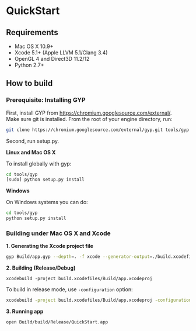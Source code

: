 # QuickStart

## Requirements

* Mac OS X 10.9+
* Xcode 5.1+ (Apple LLVM 5.1/Clang 3.4)
* OpenGL 4 and Direct3D 11.2/12
* Python 2.7+

## How to build

### Prerequisite: Installing GYP

First, install GYP from https://chromium.googlesource.com/external/.  
Make sure git is installed.
From the root of your engine directory, run:  
```bash
git clone https://chromium.googlesource.com/external/gyp.git tools/gyp
```

Second, run setup.py.

**Linux and Mac OS X**

To install globally with gyp:

```bash
cd tools/gyp
[sudo] python setup.py install
```

**Windows**

On Windows systems you can do:

```bash
cd tools/gyp
python setup.py install
```

### Building under Mac OS X and Xcode

**1. Generating the Xcode project file**

```bash
gyp Build/app.gyp --depth=. -f xcode --generator-output=./build.xcodefiles/
```

**2. Building (Release/Debug)**

```
xcodebuild -project build.xcodefiles/Build/app.xcodeproj
```

To build in release mode, use `-configuration` option:

```bash
xcodebuild -project build.xcodefiles/Build/app.xcodeproj -configuration Release
```

**3. Running app**

```bash
open Build/build/Release/QuickStart.app
```
